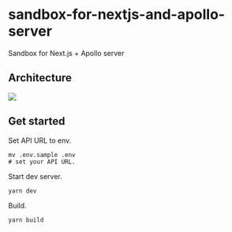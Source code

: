 # sandbox-for-nextjs-and-apollo-server
Sandbox for Next.js + Apollo server

## Architecture

![](https://i.gyazo.com/362aa902bc833ab00cd119dcf3a4bcda.png)


## Get started
Set API URL to env.
```
mv .env.sample .env
# set your API URL.
```
Start dev server.

```
yarn dev
```

Build.

```
yarn build
```
